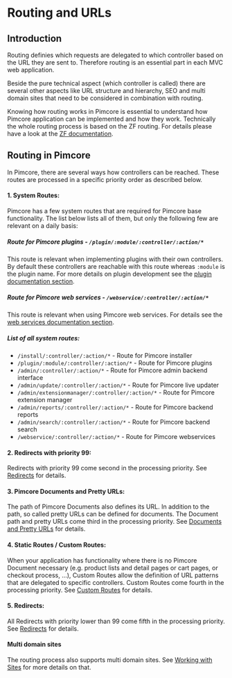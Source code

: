 # Routing and URLs 

## Introduction
Routing definies which requests are delegated to which controller based on the URL they are sent to. Therefore routing
 is an essential part in each MVC web application. 
 
Beside the pure technical aspect (which controller is called) there are several other aspects like 
 URL structure and hierarchy, SEO and multi domain sites that need to be considered in combination with routing.
   
Knowing how routing works in Pimcore is essential to understand how Pimcore application can be implemented and how 
 they work. Technically the whole routing process is based on the ZF routing. For details please have a look at the 
 [ZF documentation](https://framework.zend.com/manual/1.12/en/zend.controller.router.html). 
 

## Routing in Pimcore
In Pimcore, there are several ways how controllers can be reached. These routes are processed in a specific priority 
order as described below. 

#### 1. System Routes:
Pimcore has a few system routes that are required for Pimcore base functionality. The list below lists all of them, 
but only the following few are relevant on a daily basis: 
##### Route for Pimcore plugins - ```/plugin/:module/:controller/:action/*```
This route is relevant when implementing plugins with their own controllers. By default these controllers are reachable 
with this route whereas ```:module``` is the plugin name. For more details on plugin development see the 
[plugin documentation section](../../10_Extending_Pimcore/13_Plugin_Developers_Guide/01_Plugin_Anatomy.md). 
 
##### Route for Pimcore web services - ```/webservice/:controller/:action/*```
This route is relevant when using Pimcore web services. For details see the 
[web services documentation section](../../14_Web_Services/_index.md). 

  
##### List of all system routes:    
* ```/install/:controller/:action/*``` - Route for Pimcore installer
* ```/plugin/:module/:controller/:action/*``` - Route for Pimcore plugins
* ```/admin/:controller/:action/*``` - Route for Pimcore admin backend interface
* ```/admin/update/:controller/:action/*``` - Route for Pimcore live updater
* ```/admin/extensionmanager/:controller/:action/*``` - Route for Pimcore extension manager
* ```/admin/reports/:controller/:action/*``` - Route for Pimcore backend reports
* ```/admin/search/:controller/:action/*``` - Route for Pimcore backend search
* ```/webservice/:controller/:action/*``` - Route for Pimcore webservices
   
   
#### 2. Redirects with priority 99:  
Redirects with priority 99 come second in the processing priority. See [Redirects](./04_Redirects.md) for details. 
   
#### 3. Pimcore Documents and Pretty URLs:
The path of Pimcore Documents also defines its URL. In addition to the path, so called pretty URLs can be defined for
 documents. The Document path and pretty URLs come third in the processing priority. 
 See [Documents and Pretty URLs](./00_Documents_and_Pretty_URLs.md) for details. 


#### 4. Static Routes / Custom Routes: 
When your application has functionality where there is no Pimcore Document necessary (e.g. product lists and detail pages 
 or cart pages, or checkout process, ...), Custom Routes allow the definition of URL patterns that are delegated to specific
 controllers. Custom Routes come fourth in the processing priority. See [Custom Routes](./02_Custom_Routes.md) for details.


#### 5. Redirects: 
All Redirects with priority lower than 99 come fifth in the processing priority. 
See [Redirects](./04_Redirects.md) for details. 


#### Multi domain sites
The routing process also supports multi domain sites. 
See [Working with Sites](./08_Working_with_Sites.md) for more details on that. 